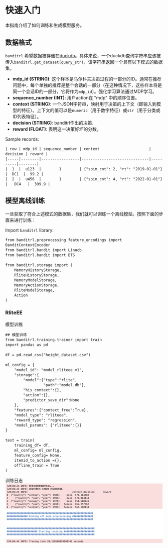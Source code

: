 # 快速入门

本指南介绍了如何训练和生成模型服务。

## 数据格式
`banditrl` 希望数据被存储在[duckdb](https://duckdb.org/)。具体来说，一个duckdb查询字符串应该被传入`banditrl.get_dataset(query_str)`，该字符串返回一个具有以下模式的数据集。

- <b>mdp_id (STRING)</b>: 这个样本是马尔科夫决策过程的一部分的ID。通常在推荐问题中，每个单独的推荐是整个会话的一部分（在这种情况下，这些样本将是同一个会话ID的一部分，它将作为`mdp_id`）。强化学习算法通过MDP学习。
- <b>sequence_number (INT)</b>: 用户action在 "mdp" 中的顺序位置。
- <b>context (STRING)</b>: 一个JSON字符串，映射用于决策的上下文（即输入到模型的特征）。上下文的值可以是`numeric`（用于数字特征）或`str`（用于分类或ID列表特征）。
- <b>decision (STRING)</b>: banditrl作出的决策.
- <b>reward (FLOAT)</b>: 表明这一决策好坏的分数。

Sample records:
```
| row | mdp_id | sequence_number | context                      | decision | reward |
|-----|--------|-----------------|------------------------------|----------|--------|
|  1  |  u123  |        1        | {"spin_cnt": 2, "rt": "2019-01-01"} |  DC1  |  99.2 |
|  2  |  u456  |        1        | {"spin_cnt": 4, "rt": "2022-01-01"} |   DC4   |  399.9 |
```
## 模型离线训练

一旦获取了符合上述模式的数据集，我们就可以训练一个离线模型。按照下面的步骤来进行训练：

Import `banditrl` library:
```
from banditrl.preprocessing.feature_encodings import BanditContextEncoder
from banditrl.bandit import Linucb
from banditrl.bandit import BTS

from banditrl.storage import (
    MemoryHistoryStorage,
    RliteHistoryStorage,
    MemoryModelStorage,
    MemoryActionStorage,
    RliteModelStorage,
    Action
)
```
### RliteEE

模型训练
```
## 模型训练
from banditrl.training.trainer import train
import pandas as pd

df = pd.read_csv("height_dataset.csv")

ml_config = {
    "model_id": "model_rliteee_v1",
    "storage":{
        "model":{"type":"rlite",
                 "path":"model.db"},
        "his_context":{},
        "action":{},
        "predictor_save_dir":None
    },
    "features":{"context_free":True},
    "model_type": "rliteee",
    "reward_type": "regression",
    "model_params": {"rliteee":{}}
}

test = train(
    training_df= df,
    ml_config= ml_config,
    feature_config= None,
    itemid_to_action ={},
    offline_train = True
)
```
训练日志
![train logs](resources/rliteee_train.jpg)



